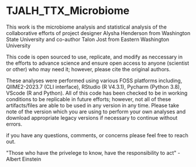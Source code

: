 # TJALH_TTX_Microbiome
This work is the microbiome analysis and statistical analysis of the collaborative efforts of project designer Alysha Henderson from Washington State University and co-author Talon Jost from Eastern Washington University

This code is open sourced to use, replicate, and modify as neccessary in the efforts to advance science and ensure open access to anyone (scientist or other) who may need it; however, please cite the original authors.

These analyses were performed using various FOSS platforms including, QIIME2-2023.7 (CLI interface), RStudio (R V4.3.1), Pycharm (Python 3.8), VScode (R and Python). All of this code has been checked to be in working conditions to be replicable in future efforts; however, not all of these artifacts/files are able to be used in any version in any time. Please take note of the version which you are using to perform your own analyses and download appropriate legacy versions if necessary to continue without errors.

if you have any questions, comments, or concerns please feel free to reach out. 

"Those who have the privelege to know, have the responsibility to act" -Albert Einstein 

